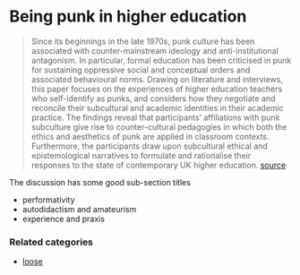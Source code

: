 # Being punk in higher education

 

> Since its beginnings in the late 1970s, punk culture has been associated with counter-mainstream ideology and anti-institutional antagonism. In particular, formal education has been criticised in punk for sustaining oppressive social and conceptual orders and associated behavioural norms. Drawing on literature and interviews, this paper focuses on the experiences of higher education teachers who self-identify as punks, and considers how they negotiate and reconcile their subcultural and academic identities in their academic practice. The findings reveal that participants’ affiliations with punk subculture give rise to counter-cultural pedagogies in which both the ethics and aesthetics of punk are applied in classroom contexts. Furthermore, the participants draw upon subcultural ethical and epistemological narratives to formulate and rationalise their responses to the state of contemporary UK higher education. [source](http://www.tandfonline.com/doi/full/10.1080/13562517.2016.1226278)

The discussion has some good sub-section titles
- performativity
- autodidactism and amateurism
- experience and praxis



### Related categories

- [loose](../loose)
